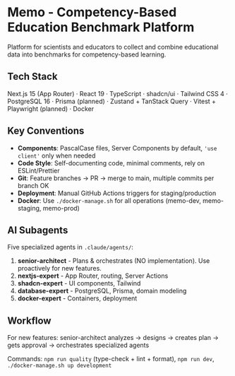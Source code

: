 # Memo - Competency-Based Education Benchmark Platform

Platform for scientists and educators to collect and combine educational data into benchmarks for competency-based learning.

## Tech Stack

Next.js 15 (App Router) · React 19 · TypeScript · shadcn/ui · Tailwind CSS 4 · PostgreSQL 16 · Prisma (planned) · Zustand + TanStack Query · Vitest + Playwright (planned) · Docker

## Key Conventions

- **Components**: PascalCase files, Server Components by default, `'use client'` only when needed
- **Code Style**: Self-documenting code, minimal comments, rely on ESLint/Prettier
- **Git**: Feature branches → PR → merge to main, multiple commits per branch OK
- **Deployment**: Manual GitHub Actions triggers for staging/production
- **Docker**: Use `./docker-manage.sh` for all operations (memo-dev, memo-staging, memo-prod)

## AI Subagents

Five specialized agents in `.claude/agents/`:
1. **senior-architect** - Plans & orchestrates (NO implementation). Use proactively for new features.
2. **nextjs-expert** - App Router, routing, Server Actions
3. **shadcn-expert** - UI components, Tailwind
4. **database-expert** - PostgreSQL, Prisma, domain modeling
5. **docker-expert** - Containers, deployment

## Workflow

For new features: senior-architect analyzes → designs → creates plan → gets approval → orchestrates specialized agents

Commands: `npm run quality` (type-check + lint + format), `npm run dev`, `./docker-manage.sh up development`
